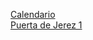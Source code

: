  <a href="https://github.com/hemerotecadetarifa/hemeroteca2/calendario hebreo.pdf" target="_blank">  Calendario </a> <br>
 <a href="https://hemerotecadetarifa.github.io/hemeroteca2/Puerta de Jerez - 1 - Año 2000.pdf" target="_blank"> Puerta de Jerez 1 </a> <br>
